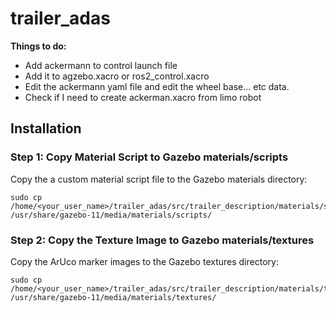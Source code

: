 # trailer_adas

**Things to do:**
+ Add ackermann to control launch file
+ Add it to agzebo.xacro or ros2_control.xacro
+ Edit the ackermann yaml file and edit the wheel base... etc data.
+ Check if I need to create ackerman.xacro from limo robot

## Installation

### Step 1: Copy Material Script to Gazebo materials/scripts

Copy the a custom material script file to the Gazebo materials directory:

```
sudo cp /home/<your_user_name>/trailer_adas/src/trailer_description/materials/scripts/marker.material /usr/share/gazebo-11/media/materials/scripts/
```

### Step 2: Copy the Texture Image to Gazebo materials/textures

Copy the ArUco marker images to the Gazebo textures directory:

```
sudo cp /home/<your_user_name>/trailer_adas/src/trailer_description/materials/textures/m*_marker.png /usr/share/gazebo-11/media/materials/textures/
```